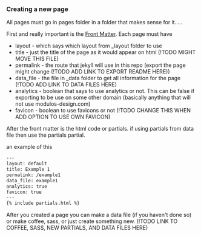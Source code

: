 ### Creating a new page

All pages must go in pages folder in a folder that makes sense for it.....

First and really important is the [Front Matter](https://jekyllrb.com/docs/frontmatter/). Each page must have

- layout - which says which layout from \_layout folder to use
- title - just the title of the page as it would appear on html (!TODO MIGHT MOVE THIS FILE)
- permalink - the route that jekyll will use in this repo (export the page might change (!TODO ADD LINK TO EXPORT README HERE))
- data_file - the file in \_data folder to get all information for the page (!TODO ADD LINK TO DATA FILES HERE)
- analytics - boolean that says to use analytics or not. This can be false if exporting to be use on some other domain (basically anything that will not use modulos-design.com)
- favicon - boolean to use favicons or not (!TODO CHANGE THIS WHEN ADD OPTION TO USE OWN FAVICON)

After the front matter is the html code or partials.
if using partials from data file then use the partials partial.

an example of this
  ```html
  ---
  layout: default
  title: Example 1
  permalink: /example1
  data_file: example1
  analytics: true
  favicon: true
  ---
  {% include partials.html %}
  ```

  After you created a page you can make a data file (if you haven't done so) or make coffee, sass, or just create something new.
  (!TODO LINK TO COFFEE, SASS, NEW PARTIALS, AND DATA FILES HERE)
